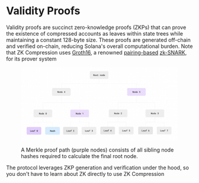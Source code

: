 # Validity Proofs

Validity proofs are succinct zero-knowledge proofs (ZKPs) that can prove the existence of compressed accounts as leaves within state trees while maintaining a constant 128-byte size. These proofs are generated off-chain and verified on-chain, reducing Solana's overall computational burden. Note that ZK Compression uses [Groth16](https://docs.rs/groth16-solana/latest/groth16\_solana/), a renowned [pairing-based](https://en.wikipedia.org/wiki/Pairing-based\_cryptography) [zk-SNARK](https://www.helius.dev/blog/zero-knowledge-proofs-its-applications-on-solana#-zk-snarks-and-circuits), for its prover system

<figure><img src="../../.gitbook/assets/Screenshot 2024-05-13 at 14.40.53.png" alt=""><figcaption><p>A Merkle proof path (purple nodes) consists of all sibling node hashes required to calculate the final root node.</p></figcaption></figure>

The protocol leverages ZKP generation and verification under the hood, so you don't have to learn about ZK directly to use ZK Compression
